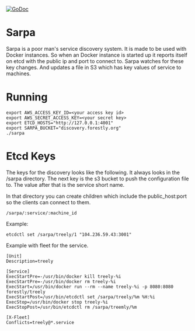 [![GoDoc](https://godoc.org/github.com/abhiyerra/sarpa/client?status.svg)](https://godoc.org/github.com/abhiyerra/sarpa/client)

# Sarpa

Sarpa is a poor man's service discovery system. It is made to be used
with Docker instances. So when an Docker instance is started up it
reports itself on etcd with the public ip and port to connect
to. Sarpa watches for these key changes. And updates a file in S3
which has key values of service to machines.

# Running

    export AWS_ACCESS_KEY_ID=<your access key id>
    export AWS_SECRET_ACCESS_KEY=<your secret key>
    export ETCD_HOSTS="http://127.0.0.1:4001"
    export SARPA_BUCKET="discovery.forestly.org"
    ./sarpa

# Etcd Keys

The keys for the discovery looks like the following. It always looks
in the /sarpa directory. The next key is the s3 bucket to push the
configuration file to. The value after that is the service short name.

In that directory you can create children which include the public_host:port
so the clients can connect to them.

    /sarpa/:service/:machine_id

Example:

    etcdctl set /sarpa/treely/1 "104.236.59.43:3001"

Example with fleet for the service.


    [Unit]
    Description=treely

    [Service]
    ExecStartPre=-/usr/bin/docker kill treely-%i
    ExecStartPre=-/usr/bin/docker rm treely-%i
    ExecStart=/usr/bin/docker run --rm --name treely-%i -p 8080:8080 forestly/treely
    ExecStartPost=/usr/bin/etcdctl set /sarpa/treely/%m %H:%i
    ExecStop=/usr/bin/docker stop treely-%i
    ExecStopPost=/usr/bin/etcdctl rm /sarpa/treemly/%m

    [X-Fleet]
    Conflicts=treely@*.service
